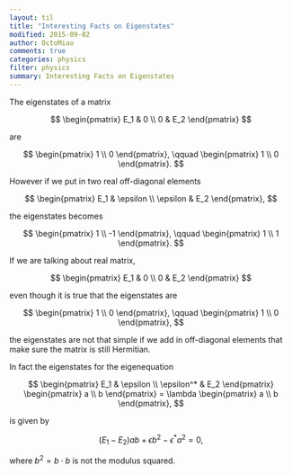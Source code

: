 ```yaml
---
layout: til
title: "Interesting Facts on Eigenstates"
modified: 2015-09-02
author: OctoMiao
comments: true
categories: physics
filter: physics
summary: Interesting Facts on Eigenstates
---
```



The eigenstates of a matrix

$$
\begin{pmatrix}
E_1 & 0 \\
0 & E_2
\end{pmatrix}
$$

are

$$
\begin{pmatrix}
1 \\ 0
\end{pmatrix}, \qquad \begin{pmatrix}
1 \\ 0
\end{pmatrix}.
$$

However if we put in two real off-diagonal elements

$$
\begin{pmatrix}
E_1 & \epsilon \\
\epsilon & E_2
\end{pmatrix},
$$

the eigenstates becomes

$$
\begin{pmatrix}
1 \\ -1
\end{pmatrix}, \qquad \begin{pmatrix}
1 \\ 1
\end{pmatrix}.
$$


If we are talking about real matrix,

$$
\begin{pmatrix}
E_1 & 0 \\
0 & E_2
\end{pmatrix}
$$

even though it is true that the eigenstates are

$$
\begin{pmatrix}
1 \\ 0
\end{pmatrix}, \qquad \begin{pmatrix}
1 \\ 0
\end{pmatrix},
$$

the eigenstates are not that simple if we add in off-diagonal elements that make sure the matrix is still Hermitian.

In fact the eigenstates for the eigenequation

$$
\begin{pmatrix}
E_1 & \epsilon \\
\epsilon^* & E_2
\end{pmatrix} \begin{pmatrix}
a \\ b
\end{pmatrix} = \lambda \begin{pmatrix} a \\ b  \end{pmatrix},
$$

is given by

$$
(E_1-E_2) a b + \epsilon b^2 - \epsilon^* a^2 = 0,
$$

where $b^2 = b \cdot b$ is not the modulus squared.

